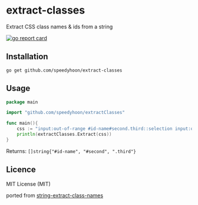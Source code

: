 # extract-classes
Extract CSS class names &amp; ids from a string

[![go report card](https://goreportcard.com/badge/github.com/speedyhoon/extract-classes)](https://goreportcard.com/report/github.com/speedyhoon/extract-classes) 

## Installation
```go get github.com/speedyhoon/extract-classes```

## Usage
```go
package main

import "github.com/speedyhoon/extractClasses"

func main(){
	css := "input:out-of-range #id-name#second.third::selection input:out-of-range::selection"
	println(extractClasses.Extract(css))
}
```
Returns: ```[]string{"#id-name", "#second", ".third"}```

## Licence
MIT License (MIT)

ported from [string-extract-class-names](https://github.com/codsen/string-extract-class-names)

